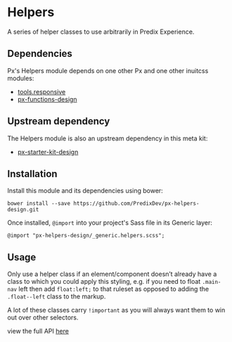 # Helpers

A series of helper classes to use arbitrarily in Predix Experience.






## Dependencies

Px's Helpers module depends on one other Px and one other inuitcss modules:

* [tools.responsive](https://github.com/inuitcss/tools.responsive)
* [px-functions-design](https://github.com/PredixDev/px-functions-design)

## Upstream dependency

The Helpers module is also an upstream dependency in this meta kit:

* [px-starter-kit-design](https://github.com/PredixDev/px-starter-kit-design)

## Installation

Install this module and its dependencies using bower:

    bower install --save https://github.com/PredixDev/px-helpers-design.git

Once installed, `@import` into your project's Sass file in its Generic layer:

    @import "px-helpers-design/_generic.helpers.scss";

## Usage

Only use a helper class if an element/component doesn’t already have a class to which you could apply this styling, e.g. if you need to float `.main-nav` left then add `float:left;` to that ruleset as opposed to adding the `.float--left` class to the markup.

A lot of these classes carry `!important` as you will always want them to win out over other selectors.

view the full API [here](http://predixdev.github.io/px-helpers-design/)

